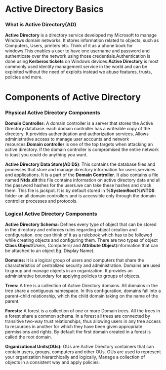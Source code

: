     
# Active Directory Basics

### What is Active Directory(AD)
**Active Directory** is a directory service developed my Microsoft to manage  Windows domain networks. It stores information related to objects, such as Computers, Users, printers etc. Think of it as a phone book for windows.This enables a user to have one username and password and authenticate over the network using those credentials.Authentication is done using **Kerberos tickets** on Windows devices.**Active Directory** is most commonly used identity management service in the world and can be exploited without the need of exploits instead we abuse features, trusts, policies and more.


# Components of Active Directory

### Physical Active Directory Components
**Domain Controller:** A domain controller is a server that stores the Active Directory database. each domain controller has a writeable copy of the directory. It provides authentication and authorization services, Allows administrative access to manage user accounts and network resources.**Domain controller** is one of the top targets when attacking an active directory. If the domain controller is compromised the entire network is toast you could do anything you want.

**Active Directory Data Store(AD DS)**: This contains the database files and processes that store and manage directory information for users,services and applications. It is a part of the **Domain Controller**. It also contains a file named **Ntds.dit** this file contains information on active directory data and all the password hashes for the users.we can take these hashes and crack them.  This file is jackpot. It is by default stored in **%SystemRoot%\NTDS** folder on all domain controllers and is accessible only through the domain controller processes and protocols. 
 
### Logical Active Directory Components
**Active Directory Schema:** Defines every type of object that can be stored in the directory and enforces rules regarding object creation and configuration. one can think of it as a rulebook which has to be followed while creating objects and configuring them. There are  two types of object **Class Object**(Users, Computers) and **Attribute Object**(information that can be attached to an object Eg. Display Name).
 
**Domains:**  It is a logical group of users and computers that share the characteristics of centralized security and administration. Domains are used to group and manage objects in an organization. It provides an administrative boundary for applying policies to groups of objects.
 
**Trees:** A tree is a collection of Active Directory domains. All domains in the tree share a contiguous namespace. In this configuration, domains fall into a parent-child relationship, which the child domain taking on the name of the parent.
 
**Forests:** A forest is a collection of one or more Domain trees. All the trees in a forest share a common schema. In a forest all trees are connected by transitive two-way trust relationships, thus allowing users in any tree access to resources in another for which they have been given appropriate permissions and rights. By default the first domain created in a forest is called the root domain.
 
**Organizational Units(OUs):** OUs are Active Directory containers that can contain users, groups, computers and other OUs. OUs are used to represent your organization hierarchically and logically, Manage a collection of objects in a consistent way and apply policies.
